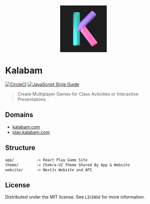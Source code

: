 <p align="center">
  <img width=150px height=150px src="app/public/favicon.png" alt="Project logo"></a>
</p>

# Kalabam
[![CircleCI](https://circleci.com/gh/chr-ge/kalabam.svg?style=svg&circle-token=61c56c9b4e9088d7f0b1e2b67d994a7c27df4f29)](https://circleci.com/gh/chr-ge/kalabam)
[![JavaScript Style Guide](https://img.shields.io/badge/code_style-standard-brightgreen.svg)](https://standardjs.com)
> Create Multiplayer Games for Class Activities or Interactive Presentations

## Domains
- [kalabam.com](https://kalabam.com)
- [play.kalabam.com](https://play.kalabam.com)

## Structure
```
app/          -> React Play Game Site
theme/        -> Chakra-UI Theme Shared By App & Website
website/      -> NextJs Website and API
```

## License

Distributed under the MIT license. See `LICENSE` for more information.
